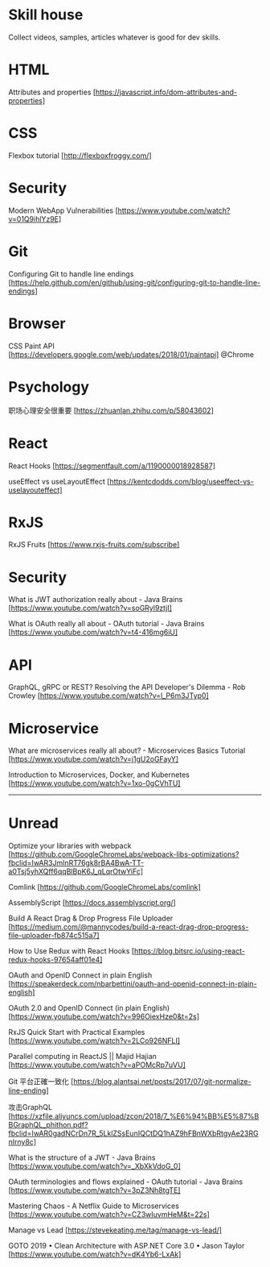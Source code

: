 # Skill house
Collect videos, samples, articles whatever is good for dev skills.

# HTML
Attributes and properties [https://javascript.info/dom-attributes-and-properties]

# CSS
Flexbox tutorial [http://flexboxfroggy.com/]

# Security
Modern WebApp Vulnerabilities [https://www.youtube.com/watch?v=01Q9ihlYz9E]

# Git
Configuring Git to handle line endings [https://help.github.com/en/github/using-git/configuring-git-to-handle-line-endings]

# Browser
CSS Paint API [https://developers.google.com/web/updates/2018/01/paintapi] @Chrome

# Psychology
职场心理安全很重要 [https://zhuanlan.zhihu.com/p/58043602]

# React
React Hooks [https://segmentfault.com/a/1190000018928587]

useEffect vs useLayoutEffect [https://kentcdodds.com/blog/useeffect-vs-uselayouteffect]

# RxJS
RxJS Fruits [https://www.rxjs-fruits.com/subscribe]

# Security
What is JWT authorization really about - Java Brains [https://www.youtube.com/watch?v=soGRyl9ztjI]

What is OAuth really all about - OAuth tutorial - Java Brains [https://www.youtube.com/watch?v=t4-416mg6iU]

# API
GraphQL, gRPC or REST? Resolving the API Developer's Dilemma - Rob Crowley [https://www.youtube.com/watch?v=l_P6m3JTyp0]

# Microservice
What are microservices really all about? - Microservices Basics Tutorial [https://www.youtube.com/watch?v=j1gU2oGFayY]

Introduction to Microservices, Docker, and Kubernetes [https://www.youtube.com/watch?v=1xo-0gCVhTU]

------
# Unread
Optimize your libraries with webpack [https://github.com/GoogleChromeLabs/webpack-libs-optimizations?fbclid=IwAR3JmInRT76gk8rBA4BwA-TT-a0Tsj5yhXQff6qqBlBpK6J_qLqrOtwYiFc]

Comlink [https://github.com/GoogleChromeLabs/comlink]

AssemblyScript [https://docs.assemblyscript.org/]

Build A React Drag & Drop Progress File Uploader [https://medium.com/@mannycodes/build-a-react-drag-drop-progress-file-uploader-fb874c515a7]

How to Use Redux with React Hooks [https://blog.bitsrc.io/using-react-redux-hooks-97654aff01e4]

OAuth and OpenID Connect in plain English [https://speakerdeck.com/nbarbettini/oauth-and-openid-connect-in-plain-english]

OAuth 2.0 and OpenID Connect (in plain English) [https://www.youtube.com/watch?v=996OiexHze0&t=2s]

RxJS Quick Start with Practical Examples [https://www.youtube.com/watch?v=2LCo926NFLI]

Parallel computing in ReactJS || Majid Hajian [https://www.youtube.com/watch?v=aPOMcRp7uVU]

Git 平台正確一致化 [https://blog.alantsai.net/posts/2017/07/git-normalize-line-ending]

攻击GraphQL [https://xzfile.aliyuncs.com/upload/zcon/2018/7_%E6%94%BB%E5%87%BBGraphQL_phithon.pdf?fbclid=IwAR0gadNCrDn7R_5LklZSsEunIQCtDQ1hAZ9hFBnWXbRtgyAe23RGnIrny8c]

What is the structure of a JWT - Java Brains [https://www.youtube.com/watch?v=_XbXkVdoG_0]

OAuth terminologies and flows explained - OAuth tutorial - Java Brains [https://www.youtube.com/watch?v=3pZ3Nh8tgTE]

Mastering Chaos - A Netflix Guide to Microservices [https://www.youtube.com/watch?v=CZ3wIuvmHeM&t=22s]

Manage vs Lead [https://stevekeating.me/tag/manage-vs-lead/]

GOTO 2019 • Clean Architecture with ASP.NET Core 3.0 • Jason Taylor [https://www.youtube.com/watch?v=dK4Yb6-LxAk]
